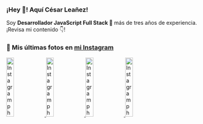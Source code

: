 <h3>¡Hey 👋! Aquí César Leañez!</h3>

<p>Soy <strong>Desarrollador JavaScript Full Stack 🚀</strong> más de tres años de experiencia.<br />¡Revisa mi contenido 👇!</p>

### 📸 Mis últimas fotos en [mi Instagram](https://instagram.com/cele)


<a href='https://instagram.com/p/C1UpuSGLQiG' target='_blank'>
  <img width='20%' src='https://scontent-lhr8-2.cdninstagram.com/v/t51.29350-15/412513918_1325803934584302_4400498733289087214_n.jpg?stp=dst-jpg_e15&_nc_ht=scontent-lhr8-2.cdninstagram.com&_nc_cat=106&_nc_ohc=jWw6aFHDajkQ7kNvgGc9NZb&_nc_gid=3e4daab42f8642b2a4f6b7706e423808&edm=APU89FABAAAA&ccb=7-5&oh=00_AYDxUuai0G4r8Mtsn5KKTZf-ODP0m2_jDDKT53h0riXKxg&oe=66E81F9D&_nc_sid=bc0c2c' alt='Instagram photo' />
</a>
<a href='https://instagram.com/p/CzMY3lzxgmx' target='_blank'>
  <img width='20%' src='https://scontent-lhr6-1.cdninstagram.com/v/t51.29350-15/398916226_819142863293745_2426123683154743297_n.webp?stp=dst-jpg_e35&_nc_ht=scontent-lhr6-1.cdninstagram.com&_nc_cat=109&_nc_ohc=oeDocbb3-2oQ7kNvgH1Owjq&_nc_gid=3e4daab42f8642b2a4f6b7706e423808&edm=APU89FABAAAA&ccb=7-5&oh=00_AYBRxiyqhTxNyC3dhIEVI7uTfywSFz0FcVbP3UU6uCVZ8Q&oe=66E81E8C&_nc_sid=bc0c2c' alt='Instagram photo' />
</a>
<a href='https://instagram.com/p/CygbQv4uqxM' target='_blank'>
  <img width='20%' src='https://scontent-lhr6-1.cdninstagram.com/v/t51.29350-15/391525959_236593062741789_5868561716480810596_n.webp?stp=dst-jpg_e35&_nc_ht=scontent-lhr6-1.cdninstagram.com&_nc_cat=109&_nc_ohc=fvr3K8k8WS8Q7kNvgHzbU_r&_nc_gid=3e4daab42f8642b2a4f6b7706e423808&edm=APU89FABAAAA&ccb=7-5&oh=00_AYB_cWkoO_PHkp4D9NLG6H4F-cg8fHV9EQ7rz5m0XB9ilQ&oe=66E824C8&_nc_sid=bc0c2c' alt='Instagram photo' />
</a>
<a href='https://instagram.com/p/CxTmOF6vN8M' target='_blank'>
  <img width='20%' src='https://scontent-lhr6-1.cdninstagram.com/v/t51.29350-15/378565944_323878180141713_8920720304536029091_n.jpg?stp=dst-jpg_e15&_nc_ht=scontent-lhr6-1.cdninstagram.com&_nc_cat=109&_nc_ohc=eCQn95c3ndcQ7kNvgHvaD7A&_nc_gid=3e4daab42f8642b2a4f6b7706e423808&edm=APU89FABAAAA&ccb=7-5&oh=00_AYA1LR2KD7sEHvn56mxPw34jNRmA5RqQMxo6xpDga98D1w&oe=66E81E92&_nc_sid=bc0c2c' alt='Instagram photo' />
</a>
